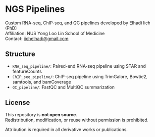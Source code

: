 # NGS Pipelines

Custom RNA-seq, ChIP-seq, and QC pipelines developed by Elhadi Iich (PhD)  
Affiliation: NUS Yong Loo Lin School of Medicine  
Contact: iichelhadi@gmail.com

## Structure

- `RNA_seq_pipeline/`: Paired-end RNA-seq pipeline using STAR and featureCounts
- `ChIP_seq_pipeline/`: ChIP-seq pipeline using TrimGalore, Bowtie2, samtools, and bamCoverage
- `QC_pipeline/`: FastQC and MultiQC summarization

## License

This repository is **not open source**.  
Redistribution, modification, or reuse without permission is prohibited.

Attribution is required in all derivative works or publications.
